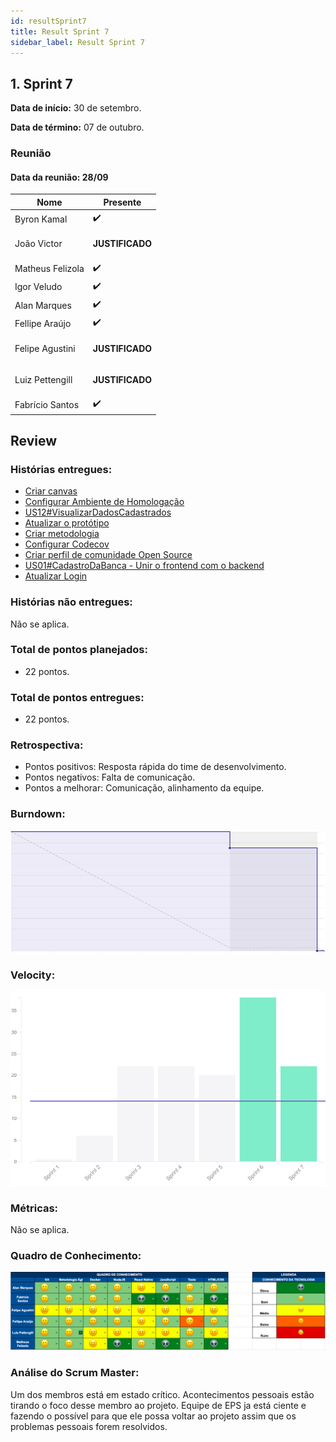 ```yaml
---
id: resultSprint7
title: Result Sprint 7
sidebar_label: Result Sprint 7
---
```


## 1. Sprint 7


**Data de início:** 30 de setembro.

**Data de término:** 07 de outubro.

### Reunião
#### Data da reunião: 28/09

|Nome|Presente|
|----|----|
|Byron Kamal|:heavy_check_mark:|
|João Victor|<p><strong>JUSTIFICADO</strong></p>|
|Matheus Felizola|:heavy_check_mark:|
|Igor Veludo|:heavy_check_mark:|
|Alan Marques|:heavy_check_mark:|
|Fellipe Araújo|:heavy_check_mark:|
|Felipe Agustini|<p><strong>JUSTIFICADO</strong></p>|
|Luiz Pettengill|<p><strong>JUSTIFICADO</strong></p>|
|Fabrício Santos|:heavy_check_mark:|

## Review
### Histórias entregues:
- [Criar canvas](https://github.com/fga-eps-mds/2019.2-Gymnasteg-Wiki/issues/77)
- [Configurar Ambiente de Homologação](https://github.com/fga-eps-mds/2019.2-Gymnasteg-Wiki/issues/82)
- [US12#VisualizarDadosCadastrados](https://github.com/fga-eps-mds/2019.2-Gymnasteg-Wiki/issues/89)
- [Atualizar o protótipo](https://github.com/fga-eps-mds/2019.2-Gymnasteg-Wiki/issues/87)
- [Criar metodologia](https://github.com/fga-eps-mds/2019.2-Gymnasteg-Wiki/issues/79)
- [Configurar Codecov](https://github.com/fga-eps-mds/2019.2-Gymnasteg-Wiki/issues/65)
- [Criar perfil de comunidade Open Source](https://github.com/fga-eps-mds/2019.2-Gymnasteg-Wiki/issues/101)
- [US01#CadastroDaBanca - Unir o frontend com o backend](https://github.com/fga-eps-mds/2019.2-Gymnasteg-Wiki/issues/66)
- [Atualizar Login](https://github.com/fga-eps-mds/2019.2-Gymnasteg-Wiki/issues/88)

### Histórias não entregues:
Não se aplica.
### Total de pontos planejados:
- 22 pontos.

### Total de pontos entregues:
- 22 pontos.

### Retrospectiva:
- Pontos positivos: Resposta rápida do time de desenvolvimento.
- Pontos negativos: Falta de comunicação.
- Pontos a melhorar: Comunicação, alinhamento da equipe.


### Burndown:
![Burndown](./assets/burndown/burndown_sprint7.png)

### Velocity:
![Velocity](./assets/velocity/velocity_sprint7.png)

### Métricas:
Não se aplica.

### Quadro de Conhecimento:
[![Quadro Conhecimento Gymnasteg](./assets/quadro_conhecimento/quadro_resumo_sprint7.png)](./assets/quadro_conhecimento/quadro_resumo_sprint7.png)

### Análise do Scrum Master:
<p>Um dos membros está em estado crítico. Acontecimentos pessoais estão tirando o foco desse membro ao projeto. Equipe de EPS ja está ciente e fazendo o possível para que ele possa voltar ao projeto assim que os problemas pessoais forem resolvidos.</p>  
